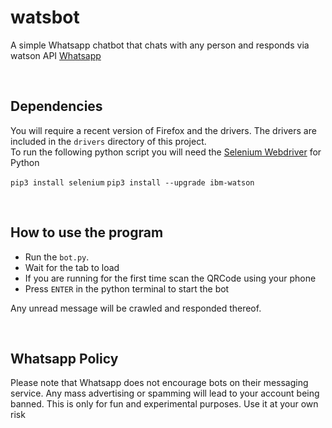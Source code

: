 # watsbot
A simple Whatsapp chatbot that chats with any person and responds via watson API [Whatsapp](https://web.whatsapp.com)

<br>

## Dependencies
You will require a recent version of Firefox and the drivers. The drivers are included in the `drivers` directory of this project.<br>
To run the following python script you will need the [Selenium Webdriver](https://pypi.python.org/pypi/selenium) for Python

``pip3 install selenium``
``pip3 install --upgrade ibm-watson``


<br>

## How to use the program
- Run the `bot.py`. 
- Wait for the tab to load
- If you are running for the first time scan the QRCode using your phone
- Press `ENTER` in the python terminal to start the bot

Any unread message will be crawled and responded thereof.

<br>


## Whatsapp Policy

Please note that Whatsapp does not encourage bots on their messaging service. Any mass advertising or spamming will lead to your account being banned. This is only for fun and experimental purposes. Use it at your own risk 
